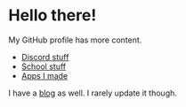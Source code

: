 # Hello there!

My GitHub profile has more content.

 - [Discord stuff](./discord)
 - [School stuff](./school)
 - [Apps I made](./apps)

I have a [blog](./blog) as well. I rarely update it though.


